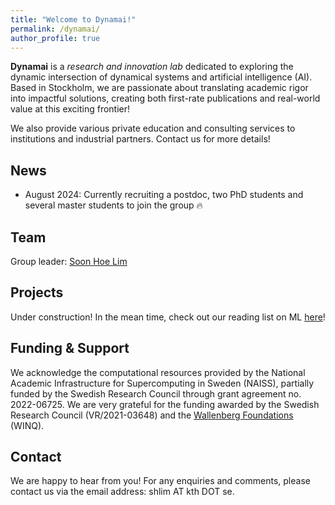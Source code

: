 ```yaml
---
title: "Welcome to Dynamai!"
permalink: /dynamai/
author_profile: true
---
```


**Dynamai** is a *research and innovation lab* dedicated to exploring the dynamic intersection of dynamical systems and artificial intelligence (AI). Based in Stockholm, we are passionate about translating academic rigor into impactful solutions, creating both first-rate publications and real-world value at this exciting frontier! 

We also provide various private education and consulting services to institutions and industrial partners. Contact us for more details!
<br>

## News 
- August 2024: Currently recruiting a postdoc, two PhD students and several master students to join the group 🔥
  
## Team
Group leader: [Soon Hoe Lim](https://shoelim.github.io/) 

## Projects 
Under construction! In the mean time, check out our reading list on ML [here](https://shoelim.github.io/DSxML/)! 
<br>

## Funding & Support 
We acknowledge the computational resources provided by the National Academic Infrastructure for Supercomputing in Sweden (NAISS), partially funded by the Swedish Research Council through grant agreement no. 2022-06725. We are very grateful for the funding awarded by the Swedish Research Council (VR/2021-03648) and the [Wallenberg Foundations](https://www.wallenberg.org/en) (WINQ).

## Contact 
We are happy to hear from you! For any enquiries and comments, please contact us via the email address: shlim AT kth DOT se. 
